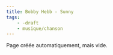 ```yaml
---
title: Bobby Hebb - Sunny
tags:
    - -draft
    - musique/chanson
---
```


Page créée automatiquement, mais vide.
